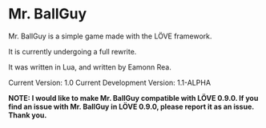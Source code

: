 Mr. BallGuy
===========

Mr. BallGuy is a simple game made with the LÖVE framework. 

It is currently undergoing a full rewrite.

It was written in Lua, and written by Eamonn Rea.

Current Version: 1.0
Current Development Version: 1.1-ALPHA

**NOTE: I would like to make Mr. BallGuy compatible with LÖVE 0.9.0. If you find an issue with Mr. BallGuy in LÖVE 0.9.0, please report it as an issue. Thank you.**
